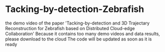 # Tacking-by-detection-Zebrafish
the demo video of the paper 'Tacking-by-detection and 3D Trajectary Reconstruction for Zebrafish based on Distributed Cloud-edge Collaboration'
Because it contains too many demo videos and data results, please download to the cloud 
The code will be updated as soon as it is ready

